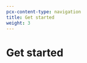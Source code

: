 ```yaml
---
pcx-content-type: navigation
title: Get started
weight: 3
---
```


# Get started

<DirectoryListing path="/get-started"/>
